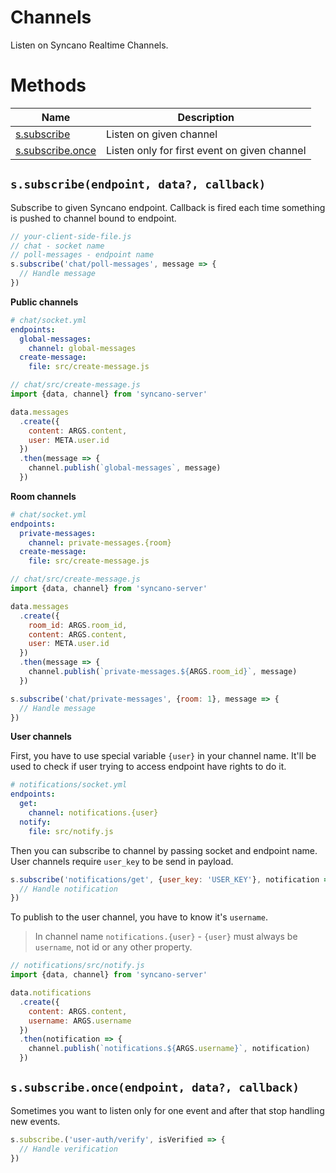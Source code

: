 # Channels

Listen on Syncano Realtime Channels.

# Methods

| Name                                                      | Description                                  |
| --------------------------------------------------------- | -------------------------------------------- |
| [s.subscribe](#ssubscribeendpoint-data-callback)          | Listen on given channel                      |
| [s.subscribe.once](#ssubscribeonceendpoint-data-callback) | Listen only for first event on given channel |

## `s.subscribe(endpoint, data?, callback)`

Subscribe to given Syncano endpoint. Callback is fired each time something is pushed to channel bound to endpoint.

```js
// your-client-side-file.js
// chat - socket name
// poll-messages - endpoint name
s.subscribe('chat/poll-messages', message => {
  // Handle message
})
```

**Public channels**

```yml
# chat/socket.yml
endpoints:
  global-messages:
    channel: global-messages
  create-message:
    file: src/create-message.js
```

```js
// chat/src/create-message.js
import {data, channel} from 'syncano-server'

data.messages
  .create({
    content: ARGS.content,
    user: META.user.id
  })
  .then(message => {
    channel.publish(`global-messages`, message)
  })
```

**Room channels**

```yml
# chat/socket.yml
endpoints:
  private-messages:
    channel: private-messages.{room}
  create-message:
    file: src/create-message.js
```

```js
// chat/src/create-message.js
import {data, channel} from 'syncano-server'

data.messages
  .create({
    room_id: ARGS.room_id,
    content: ARGS.content,
    user: META.user.id
  })
  .then(message => {
    channel.publish(`private-messages.${ARGS.room_id}`, message)
  })
```

```js
s.subscribe('chat/private-messages', {room: 1}, message => {
  // Handle message
})
```

**User channels**

First, you have to use special variable `{user}` in your channel name. It'll be used to check if user trying to access endpoint have rights to do it.

```yml
# notifications/socket.yml
endpoints:
  get:
    channel: notifications.{user}
  notify:
    file: src/notify.js
```

Then you can subscribe to channel by passing socket and endpoint name. User channels require `user_key` to be send in payload.

```js
s.subscribe('notifications/get', {user_key: 'USER_KEY'}, notification => {
  // Handle notification
})
```

To publish to the user channel, you have to know it's `username`.

> In channel name `notifications.{user}` - `{user}` must always be `username`, not id or any other property.

```js
// notifications/src/notify.js
import {data, channel} from 'syncano-server'

data.notifications
  .create({
    content: ARGS.content,
    username: ARGS.username
  })
  .then(notification => {
    channel.publish(`notifications.${ARGS.username}`, notification)
  })
```

## `s.subscribe.once(endpoint, data?, callback)`

Sometimes you want to listen only for one event and after that stop handling new events.

```js
s.subscribe.('user-auth/verify', isVerified => {
  // Handle verification
})
```
